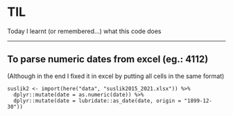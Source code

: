 # TIL
Today I learnt (or remembered...) what this code does

---

## To parse numeric dates from excel (eg.: 4112)

(Although in the end I fixed it in excel by putting all cells in the same format)

```{r}
suslik2 <- import(here("data", "suslik2015_2021.xlsx")) %>% 
  dplyr::mutate(date = as.numeric(date)) %>% 
  dplyr::mutate(date = lubridate::as_date(date, origin = "1899-12-30"))
  ```

